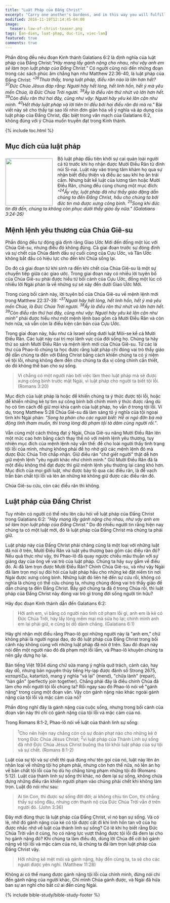 ```yaml
---
title: "Luật Pháp của Đấng Christ"
excerpt: "Carry one another's burdens, and in this way you will fulfill the law of Christ Galatians 6:2"
modified: 2016-11-19T12:14:45-04:00
image: 
  teaser: law-of-christ-teaser.png
tags: [an-dien, luat-phap, duc-tin, viec-lam]
featured: true
comments: true
---
```


Phần đông đều nêu đoạn Kinh thánh Galatians 6:2 là định nghĩa của luật pháp của Đấng Christ:<em>"Hãy mang lấy gánh nặng cho nhau, như vậy anh em sẽ làm trọn luật pháp của Ðấng Christ."</em> Có người cũng nói đến những đoạn trong các sách phúc âm chẳng hạn như Matthew 22:36-40, là luật pháp của Đấng Christ:
<em>"<sup>36</sup>Thưa thầy, trong luật pháp, điều răn nào là lớn hơn hết?  <sup>37</sup>Ðức Chúa Jêsus đáp rằng: Ngươi hãy hết lòng, hết linh hồn, hết ý mà yêu mến Chúa, là Ðức Chúa Trời ngươi.  <sup>38</sup>Ấy là điều răn thứ nhứt và lớn hơn hết.  <sup>39</sup>Còn điều răn thứ hai đây, cũng như vậy: Ngươi hãy yêu kẻ lân cận như mình.  <sup>40</sup>Hết thảy luật pháp và lời tiên tri đều bởi hai điều răn đó mà ra."</em> Bài viết này sẽ cho thấy tại sao lối nhìn đơn giản hóa về ý nghĩa và áp dụng của luật pháp của Đấng Christ, đặc biệt trong văn mạch của Galatians 6:2, không đúng với ý Chúa muốn truyền đạt trong Kinh thánh.

{% include toc.html %}

## Mục đích của luật pháp

<img alt src="{{ site.url }}/assets/images/law-of-christ-teaser.png" style="border: 1px solid #cccccc; margin: 7px 15px 0px 0px; max-width: 100%; height: 148px; padding: 0px; float: left;">
Bộ luật pháp đầu tiên khởi sự cai quản loài người cả từ trước khi họ nhận được Mười Điều Răn từ đỉnh núi Si-nai. Luật này vào trong tâm khảm họ qua sự nhận biết điều thiện và điều ác sau khi họ ăn trái cấm. Nhưng bất kể luật của lương tâm hoặc Mười Điều Răn, chúng đều cùng chung một mục đích: <em>"<sup>24</sup>Ấy vậy, luật pháp đã như thầy giáo đặng dẫn chúng ta đến Ðấng Christ, hầu cho chúng ta bởi đức tin mà được xưng công bình. <sup>25</sup>Song khi đức tin đã đến, chúng ta không còn phục dưới thầy giáo ấy nữa." (Galatians 3:24-26)</em>

## Mệnh lệnh yêu thương của Chúa Giê-su

Phần đông đều tự động giả định rằng Giao Ước Mới đến đồng một lúc với Chúa Giê-su, nhưng điều đó không đúng. Cả giai đoạn trước sự đóng đinh và sự chết của Chúa đánh dấu sự cuối cùng của Cựu Ước, và Tân Ước không bắt đầu có hiệu lực cho đến khi Chúa sống lại.

Do đó cả giai đoạn từ khi sinh ra đến khi chết của Chúa Giê-su là một sự chuyển tiếp giữa các giao ước. Trong giai đoạn này có nhiều lời tuyên bố của Chúa Giê-su phải được hiểu từ bối cảnh của Cựu Ước, đồng một lúc có nhiều lời Ngài phán là về những sự sẽ xảy đến dưới Giao Ước Mới.

Trong cùng bối cảnh này, lời tuyên bố của Chúa Giê-su về mệnh lệnh mới trong Matthew 22:37-39: <em>"<sup>37</sup>Ngươi hãy hết lòng, hết linh hồn, hết ý mà yêu mến Chúa, là Ðức Chúa Trời ngươi.  <sup>38</sup>Ấy là điều răn thứ nhứt và lớn hơn hết. <sup>39</sup>Còn điều răn thứ hai đây, cũng như vậy: Ngươi hãy yêu kẻ lân cận như mình"</em> phải được hiểu như một mệnh lệnh bao gồm cả Mười Điều Răn và còn hơn nữa, và vẫn còn là điều kiện căn bản của Cựu Ước.

Trong giai đoạn này, hầu như cả Israel sống dưới luật Môi-se kể cả Mười Điều Răn. Các luật này cai trị mọi lãnh vực của đời sống họ. Chúng ta hãy thử so sánh Mười Điều Răn và mệnh lệnh mới của Chúa Giê-su. Từ các lá thư của Phao-lô chúng ta học được rằng luật pháp chỉ đóng vai trò thầy giáo để dẫn chúng ta đến với Đấng Christ bằng cách khiến chúng ta có ý niệm về tội lỗi, nhưng không đem đến cho chúng ta địa vị công chính cần thiết, do đó không thể ban cho sự sống.

> Vì chẳng có một người nào bởi việc làm theo luật pháp mà sẽ được xưng công bình trước mặt Ngài, vì luật pháp cho người ta biết tội lỗi. (Romans 3:20)

Mục đích của luật pháp là hoặc để khiến chúng ta ý thức được tội lỗi, hoặc để khiến những kẻ tự tìm sự công bình bởi chính mình ý thức được rằng dù họ có tìm cách để giữ mọi khía cạnh của luật pháp, họ vẫn ở trong tội lỗi. Ví dụ, trong Matthew 5:28 Chúa Giê-su đã làm sáng tỏ ý nghĩa của tội ngoại tình khi Ngài phán: <em>"Song ta phán cho các ngươi biết: Hễ ai ngó đờn bà mà động tình tham muốn, thì trong lòng đã phạm tội tà dâm cùng người rồi."</em>.

Vẫn cùng một cách thông đạt ý Ngài, Chúa Giê-su nâng Mười Điều Răn lên một mức cao hơn bằng cách thay thế nó với mệnh lệnh yêu thương, tuy nhiên mục đích của mệnh lệnh này vẫn thế: để cho loài người thấy tình trạng tội lỗi của mình, nhưng không phải để họ nhờ giữ các mệnh lệnh đó mà được Đức Chúa Trời chấp nhận. Giữ điều răn "chớ giết người" thật dễ hơn giữ mệnh lệnh "yêu người khác như chính mình." Giữ Mười Điều Răn đã là một điều không thể đạt được thì giữ mệnh lệnh yêu thương lại càng khó hơn. Mục đích của mọi giới luật, như được bày tỏ qua các điều răn, là để vạch trần bản chất tội lỗi và lên án những kẻ không giữ được các điều răn đó.

Chúa Giê-su cứu, còn các điều răn thì không.

## Luật pháp của Đấng Christ

Tuy nhiên có người có thể nêu lên câu hỏi về luật pháp của Đấng Christ trong Galatians 6:2: <em>"Hãy mang lấy gánh nặng cho nhau, như vậy anh em sẽ làm trọn luật pháp của Ðấng Christ."</em> Do đó nhiều người tin rằng hiện nay chúng ta có một luật mới, đó là luật pháp của Đấng Christ mà chúng ta phải giữ.

Luật pháp này của Đấng Christ phải chăng cũng là một loại với những luật đã nói ở trên, Mười Điều Răn và luật yêu thương bao gồm các điều răn đó? Nếu quả thực như vậy, thì Phao-lô đã quay ngược chiều mâu thuẫn với sự giảng dạy của ông về vai trò của luật pháp. Chúng ta hãy suy gẫm về điều đó. Ai đã làm trọn được Mười Điều Răn? Chính Chúa Giê-su, và như vậy Ngài đã làm trọn mọi sự đòi hỏi của luật pháp hầu cho những kẻ đặt niềm tin nơi Ngài được xưng công bình. Những luật đó liên hệ đến sự cứu rỗi, không có nghĩa là chúng có thể cứu chúng ta, nhưng chúng đóng vai trò thầy giáo để dẫn chúng ta đến Đấng Christ. Bây giờ chúng ta đã ở trong Chúa rồi, thì luật pháp của Đấng Christ này đóng vai trò gì trong đời sống người tín hữu?

Hãy đọc đoạn Kinh thánh dẫn đến Galatians 6:2:

> Hỡi anh em, vì bằng có người nào tình cờ phạm lỗi gì, anh em là kẻ có Ðức Chúa Trời, hãy lấy lòng mềm mại mà sửa họ lại; chính mình anh em lại phải giữ, e cũng bị dỗ dành chăng. (Galatians 6:1)

Hãy ghi nhận một điều rằng Phao-lô gọi những người này là "anh em," chứ không phải là người ngoại đạo, do đó luật pháp của Đấng Christ trong bối cảnh này không cùng với những luật pháp đã nói ở trên. Sau đó đoạn này nói đến một người nào đó đã phạm một lỗi lầm, và Phao-lô khuyên chúng ta nên gầy dựng họ lại.

Bản tiếng Việt 1934 dùng chữ sửa mang ý nghĩa quở trách, cảnh cáo, hay dạy dỗ, nhưng bản nguyên thủy tiếng Hy-lạp được đánh số Strong 2675, καταρτίζω, katartízō, mang ý nghĩa "vá lại" (mend), "chữa lành" (repair), "hàn gắn" (perfectly join together). Chẳng phải đây là điều chính Chúa đã làm cho mỗi người tội lỗi chúng ta? Rồi ngay sau đó Phao-lô nói về "gánh nặng" trong cùng một đoạn văn. Vậy còn gánh nặng nào khác ngoài gánh nặng của tội lỗi và mặc cảm của nó?

Phần đông nghĩ đây là gánh nặng của cuộc sống, nhưng trong bối cảnh của đoạn văn này thì chỉ có gánh nặng của tội lỗi và mặc cảm của nó.

Trong Romans 8:1-2, Phao-lô nói về luật của thánh linh sự sống:

>  <sup>1</sup>Cho nên hiện nay chẳng còn có sự đoán phạt nào cho những kẻ ở trong Ðức Chúa Jêsus Christ;  <sup>2</sup>vì luật pháp của Thánh Linh sự sống đã nhờ Ðức Chúa Jêsus Christ buông tha tôi khỏi luật pháp của sự tội và sự chết. (Romans 8:1-2)

Luật của sự tội và sự chết thì quả đúng như tên gọi của nó, luật này lên án nhân loại về những tội họ phạm phải, nhưng còn hơn thế nữa, nó lên án họ về bản chất tội lỗi của họ dù họ chẳng từng phạm những tội đó (Romans 5:12). Luật của thánh linh sự sống thì khác, nó đem lại sự sống, không chứa đựng những điều răn khiến người phạm vào chúng phải chết khi không làm trọn. Luật đó nói như sau:

> Ai tin Con, thì được sự sống đời đời; ai không chịu tin Con, thì chẳng thấy sự sống đâu, nhưng cơn thạnh nộ của Ðức Chúa Trời vẫn ở trên người đó. (John 3:36)

Đây mới đúng thực là luật pháp của Đấng Christ, vì nó ban sự sống. Và có lẽ, nhờ đó gánh nặng của kẻ có tội được cất đi khi linh hồn tan vỡ của họ được nhắc nhở về luật của thánh linh sự sống? Có lẽ khi họ biết rằng Đức Chúa Trời vẫn ở cùng, họ có năng lực vượt thắng được tội lỗi đã đem lại cho họ gánh nặng đó? Khi chúng ta làm điều đó, dùng lời Chúa để cởi bỏ gánh nặng về tội lỗi và mặc cảm của nó, là chúng ta đã làm trọn luật pháp của Đấng Christ vậy.

> Hỡi những kẻ mệt mỏi và gánh nặng, hãy đến cùng ta, ta sẽ cho các ngươi được yên nghỉ. (Matthew 11:28)

Không ai có thể mang được gánh nặng tội lỗi của chính mình, đừng nói chi đến gánh nặng của người khác. Chỉ mình Chúa gánh được, và Ngài đã hứa ban sự an nghỉ cho bất cứ ai đến cùng Ngài.

{% include bible-study/bible-study-footer %}
